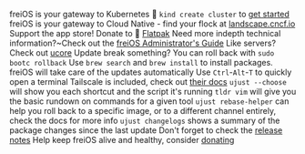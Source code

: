 freiOS is your gateway to Kubernetes 󱃾 `kind create cluster` to [get started](https://kind.sigs.k8s.io/)
freiOS is your gateway to Cloud Native - find your flock at [landscape.cncf.io](https://l.cncf.io)
Support the app store! Donate to  [Flatpak](https://opencollective.com/flatpak)
Need more indepth technical information?~Check out the [freiOS Administrator's Guide](https://freios.koyu.space/administration)
Like servers? Check out [ucore](https://github.com/freios/ucore)
Update break something? You can roll back with `sudo bootc rollback`
Use `brew search` and `brew install` to install packages. freiOS will take care of the updates automatically
Use `Ctrl`-`Alt`-`T` to quickly open a terminal
Tailscale is included, check out [their docs](https://tailscale.com/kb/1017/install)
`ujust --choose` will show you each shortcut and the script it's running
`tldr vim` will give you the basic rundown on commands for a given tool
`ujust rebase-helper` can help you roll back to a specific image, or to a different channel entirely, check the docs for more info
`ujust changelogs` shows a summary of the package changes since the last update
Don't forget to check the [release notes](https://github.com/koyuawsmbrtn/freios/releases) 
Help keep freiOS alive and healthy, consider [donating](https://freios.koyu.space/donations)
